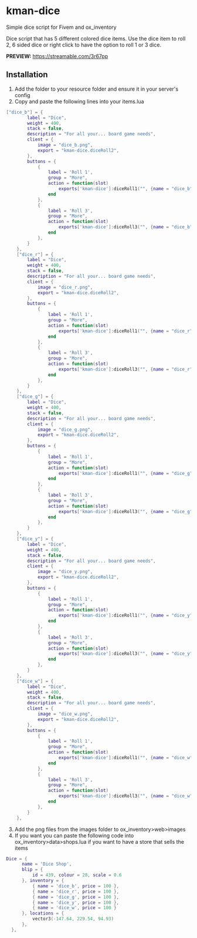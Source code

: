 # kman-dice
Simple dice script for Fivem and ox_inventory

Dice script that has 5 different colored dice items. 
Use the dice item to roll 2, 6 sided dice or right click to have the option to roll 1 or 3 dice.

**PREVIEW:** https://streamable.com/3r67pp

## Installation
1. Add the folder to your resource folder and ensure it in your server's config
2. Copy and paste the following lines into your items.lua
```lua
["dice_b"] = {
		label = "Dice",
		weight = 400,
		stack = false,
		description = "For all your... board game needs",
		client = {
			image = "dice_b.png",
			export = "kman-dice.diceRoll2",
		},
		buttons = {
			{
				label = 'Roll 1',
				group = "More", 
				action = function(slot)
					exports['kman-dice']:diceRoll1("", {name = "dice_b"})
				end
			},
			{
				label = 'Roll 3',
				group = "More", 
				action = function(slot)
					exports['kman-dice']:diceRoll3("", {name = "dice_b"})
				end
			},
		}
	},
	["dice_r"] = {
		label = "Dice",
		weight = 400,
		stack = false,
		description = "For all your... board game needs",
		client = {
			image = "dice_r.png",
			export = "kman-dice.diceRoll2",
		},
		buttons = {
			{
				label = 'Roll 1',
				group = "More", 
				action = function(slot)
					exports['kman-dice']:diceRoll1("", {name = "dice_r"})
				end
			},
			{
				label = 'Roll 3',
				group = "More", 
				action = function(slot)
					exports['kman-dice']:diceRoll3("", {name = "dice_r"})
				end
			},
		}
	},
	["dice_g"] = {
		label = "Dice",
		weight = 400,
		stack = false,
		description = "For all your... board game needs",
		client = {
			image = "dice_g.png",
			export = "kman-dice.diceRoll2",
		},
		buttons = {
			{
				label = 'Roll 1',
				group = "More", 
				action = function(slot)
					exports['kman-dice']:diceRoll1("", {name = "dice_g"})
				end
			},
			{
				label = 'Roll 3',
				group = "More", 
				action = function(slot)
					exports['kman-dice']:diceRoll3("", {name = "dice_g"})
				end
			},
		}
	},
	["dice_y"] = {
		label = "Dice",
		weight = 400,
		stack = false,
		description = "For all your... board game needs",
		client = {
			image = "dice_y.png",
			export = "kman-dice.diceRoll2",
		},
		buttons = {
			{
				label = 'Roll 1',
				group = "More", 
				action = function(slot)
					exports['kman-dice']:diceRoll1("", {name = "dice_y"})
				end
			},
			{
				label = 'Roll 3',
				group = "More", 
				action = function(slot)
					exports['kman-dice']:diceRoll3("", {name = "dice_y"})
				end
			},
		}
	},
	["dice_w"] = {
		label = "Dice",
		weight = 400,
		stack = false,
		description = "For all your... board game needs",
		client = {
			image = "dice_w.png",
			export = "kman-dice.diceRoll2",
		},
		buttons = {
			{
				label = 'Roll 1',
				group = "More", 
				action = function(slot)
					exports['kman-dice']:diceRoll1("", {name = "dice_w"})
				end
			},
			{
				label = 'Roll 3',
				group = "More", 
				action = function(slot)
					exports['kman-dice']:diceRoll3("", {name = "dice_w"})
				end
			},
		}
	},
  ```
  3. Add the png files from the images folder to ox_inventory>web>images
  4. If you want you can paste the following code into ox_inventory>data>shops.lua if you want to have a store that sells the items
  ```lua
  Dice = {
		name = 'Dice Shop',
		blip = {
			id = 439, colour = 28, scale = 0.6
		}, inventory = {
			{ name = 'dice_b', price = 100 },
			{ name = 'dice_r', price = 100 },
			{ name = 'dice_g', price = 100 },
			{ name = 'dice_y', price = 100 },
			{ name = 'dice_w', price = 100 }
		}, locations = {
			vector3(-147.64, 229.54, 94.93)
		}, 
	},
  ```
  
  
  
